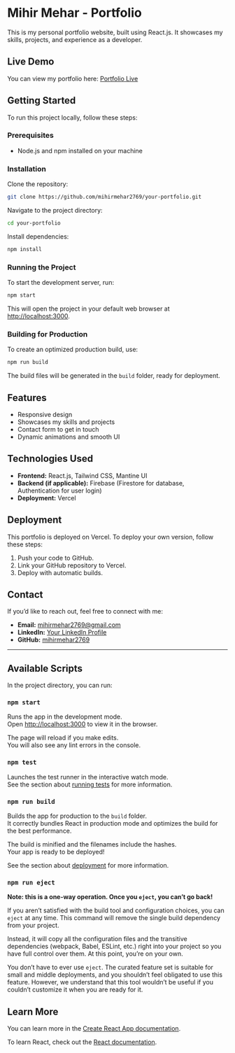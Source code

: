 # Mihir Mehar - Portfolio

This is my personal portfolio website, built using React.js. It showcases my skills, projects, and experience as a developer.

## Live Demo

You can view my portfolio here: [Portfolio Live](https://portfolio-wheat-mu-12.vercel.app/)

## Getting Started

To run this project locally, follow these steps:

### Prerequisites

- Node.js and npm installed on your machine

### Installation

Clone the repository:

```sh
git clone https://github.com/mihirmehar2769/your-portfolio.git
```

Navigate to the project directory:

```sh
cd your-portfolio
```

Install dependencies:

```sh
npm install
```

### Running the Project

To start the development server, run:

```sh
npm start
```

This will open the project in your default web browser at [http://localhost:3000](http://localhost:3000).

### Building for Production

To create an optimized production build, use:

```sh
npm run build
```

The build files will be generated in the `build` folder, ready for deployment.

## Features

- Responsive design
- Showcases my skills and projects
- Contact form to get in touch
- Dynamic animations and smooth UI

## Technologies Used

- **Frontend:** React.js, Tailwind CSS, Mantine UI
- **Backend (if applicable):** Firebase (Firestore for database, Authentication for user login)
- **Deployment:** Vercel

## Deployment

This portfolio is deployed on Vercel. To deploy your own version, follow these steps:

1. Push your code to GitHub.
2. Link your GitHub repository to Vercel.
3. Deploy with automatic builds.

## Contact

If you’d like to reach out, feel free to connect with me:

- **Email:** mihirmehar2769@gmail.com  
- **LinkedIn:** [Your LinkedIn Profile](https://www.linkedin.com/in/mihirmehar/)  
- **GitHub:** [mihirmehar2769](https://github.com/mihirmehar2769)

---

## Available Scripts

In the project directory, you can run:

### `npm start`

Runs the app in the development mode.\
Open [http://localhost:3000](http://localhost:3000) to view it in the browser.

The page will reload if you make edits.\
You will also see any lint errors in the console.

### `npm test`

Launches the test runner in the interactive watch mode.\
See the section about [running tests](https://facebook.github.io/create-react-app/docs/running-tests) for more information.

### `npm run build`

Builds the app for production to the `build` folder.\
It correctly bundles React in production mode and optimizes the build for the best performance.

The build is minified and the filenames include the hashes.\
Your app is ready to be deployed!

See the section about [deployment](https://facebook.github.io/create-react-app/docs/deployment) for more information.

### `npm run eject`

**Note: this is a one-way operation. Once you `eject`, you can’t go back!**

If you aren’t satisfied with the build tool and configuration choices, you can `eject` at any time. This command will remove the single build dependency from your project.

Instead, it will copy all the configuration files and the transitive dependencies (webpack, Babel, ESLint, etc.) right into your project so you have full control over them. At this point, you’re on your own.

You don’t have to ever use `eject`. The curated feature set is suitable for small and middle deployments, and you shouldn’t feel obligated to use this feature. However, we understand that this tool wouldn’t be useful if you couldn’t customize it when you are ready for it.

## Learn More

You can learn more in the [Create React App documentation](https://facebook.github.io/create-react-app/docs/getting-started).

To learn React, check out the [React documentation](https://reactjs.org/).

